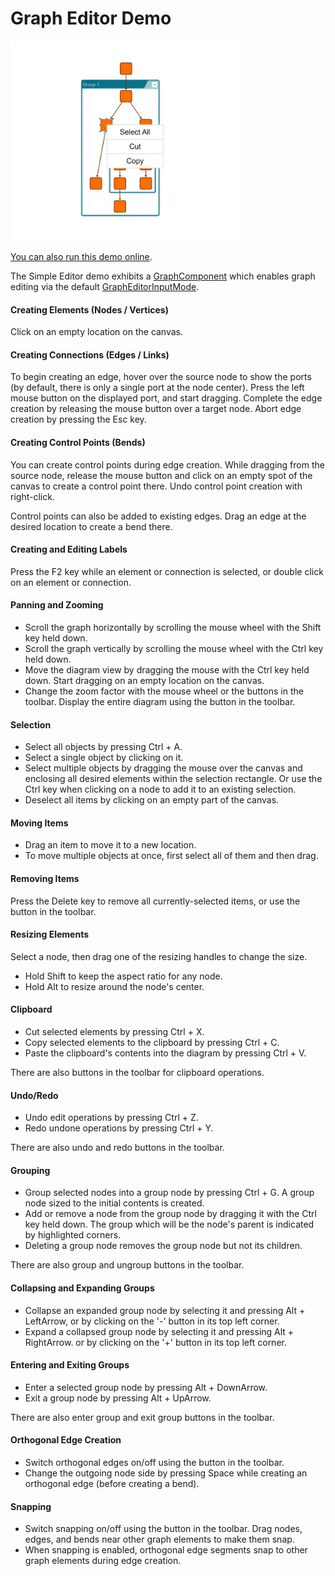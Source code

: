 <!--
 //////////////////////////////////////////////////////////////////////////////
 // @license
 // This file is part of yFiles for HTML.
 // Use is subject to license terms.
 //
 // Copyright (c) by yWorks GmbH, Vor dem Kreuzberg 28,
 // 72070 Tuebingen, Germany. All rights reserved.
 //
 //////////////////////////////////////////////////////////////////////////////
-->
# Graph Editor Demo

<img src="../../../doc/demo-thumbnails/graph-editor.webp" alt="demo-thumbnail" height="320"/>

[You can also run this demo online](https://www.yworks.com/demos/view/grapheditor/).

The Simple Editor demo exhibits a [GraphComponent](https://docs.yworks.com/yfileshtml/#/api/GraphComponent) which enables graph editing via the default [GraphEditorInputMode](https://docs.yworks.com/yfileshtml/#/api/GraphEditorInputMode).

#### Creating Elements (Nodes / Vertices)

Click on an empty location on the canvas.

#### Creating Connections (Edges / Links)

To begin creating an edge, hover over the source node to show the ports (by default, there is only a single port at the node center). Press the left mouse button on the displayed port, and start dragging. Complete the edge creation by releasing the mouse button over a target node. Abort edge creation by pressing the Esc key.

#### Creating Control Points (Bends)

You can create control points during edge creation. While dragging from the source node, release the mouse button and click on an empty spot of the canvas to create a control point there. Undo control point creation with right-click.

Control points can also be added to existing edges. Drag an edge at the desired location to create a bend there.

#### Creating and Editing Labels

Press the F2 key while an element or connection is selected, or double click on an element or connection.

#### Panning and Zooming

- Scroll the graph horizontally by scrolling the mouse wheel with the Shift key held down.
- Scroll the graph vertically by scrolling the mouse wheel with the Ctrl key held down.
- Move the diagram view by dragging the mouse with the Ctrl key held down. Start dragging on an empty location on the canvas.
- Change the zoom factor with the mouse wheel or the buttons in the toolbar. Display the entire diagram using the button in the toolbar.

#### Selection

- Select all objects by pressing Ctrl + A.
- Select a single object by clicking on it.
- Select multiple objects by dragging the mouse over the canvas and enclosing all desired elements within the selection rectangle. Or use the Ctrl key when clicking on a node to add it to an existing selection.
- Deselect all items by clicking on an empty part of the canvas.

#### Moving Items

- Drag an item to move it to a new location.
- To move multiple objects at once, first select all of them and then drag.

#### Removing Items

Press the Delete key to remove all currently-selected items, or use the button in the toolbar.

#### Resizing Elements

Select a node, then drag one of the resizing handles to change the size.

- Hold Shift to keep the aspect ratio for any node.
- Hold Alt to resize around the node's center.

#### Clipboard

- Cut selected elements by pressing Ctrl + X.
- Copy selected elements to the clipboard by pressing Ctrl + C.
- Paste the clipboard's contents into the diagram by pressing Ctrl + V.

There are also buttons in the toolbar for clipboard operations.

#### Undo/Redo

- Undo edit operations by pressing Ctrl + Z.
- Redo undone operations by pressing Ctrl + Y.

There are also undo and redo buttons in the toolbar.

#### Grouping

- Group selected nodes into a group node by pressing Ctrl + G. A group node sized to the initial contents is created.
- Add or remove a node from the group node by dragging it with the Ctrl key held down. The group which will be the node's parent is indicated by highlighted corners.
- Deleting a group node removes the group node but not its children.

There are also group and ungroup buttons in the toolbar.

#### Collapsing and Expanding Groups

- Collapse an expanded group node by selecting it and pressing Alt + LeftArrow, or by clicking on the '-' button in its top left corner.
- Expand a collapsed group node by selecting it and pressing Alt + RightArrow. or by clicking on the '+' button in its top left corner.

#### Entering and Exiting Groups

- Enter a selected group node by pressing Alt + DownArrow.
- Exit a group node by pressing Alt + UpArrow.

There are also enter group and exit group buttons in the toolbar.

#### Orthogonal Edge Creation

- Switch orthogonal edges on/off using the button in the toolbar.
- Change the outgoing node side by pressing Space while creating an orthogonal edge (before creating a bend).

#### Snapping

- Switch snapping on/off using the button in the toolbar. Drag nodes, edges, and bends near other graph elements to make them snap.
- When snapping is enabled, orthogonal edge segments snap to other graph elements during edge creation.
